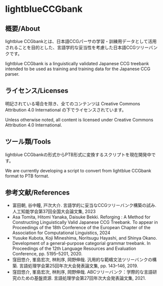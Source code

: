 # lightblueCCGbank

## 概要/About
lightblue CCGbankとは、日本語CCGパーサの学習・訓練用データとして活用されることを目的とした、言語学的な妥当性を考慮した日本語CCGツリーバンクです。

lightblue CCGbank is a linguistically validated Japanese CCG treebank intended to be used as training and training data for the Japanese CCG parser.

## ライセンス/Licenses
明記されている場合を除き、全てのコンテンツは Creative Commons Attribution 4.0 International の下でライセンスされています。

Unless otherwise noted, all content is licensed under Creative Commons Attribution 4.0 International.

## ツール類/Tools
lightblue CCGbankの形式からPTB形式に変換するスクリプトを現在開発中です。

We are currently developing a script to convert from lightblue CCGbank format to PTB format.

## 参考文献/References
- 富田朝, 谷中瞳, 戸次大介. 言語学的に妥当なCCGツリーバンク構築の試み. 人工知能学会第37回全国大会論文集, 2023
- Asa Tomita, Hitomi Yanaka, Daisuke Bekki. Reforging : A Method for Constructing Linguistically Valid Japanese CCG Treebank. To appear in Proceedings of the 18th Conference of the European Chapter of the Association for Computational Linguistics, 2024
- Yusuke Kubota, Koji Mineshima, Noritsugu Hayashi, and Shinya Okano. Development of a general-purpose categorial grammar treebank. In Proceedings of the 12th Language Resources and Evaluation Conference, pp. 5195–5201, 2020.
- 窪田悠介, 峯島宏次, 林則序, 岡野伸哉. 汎用的な範疇文法ツリーバンクの構築. 言語処理学会第25回年次大会発表論文集, pp. 143–146, 2019.
- 窪田悠介, 峯島宏次, 林則序, 岡野伸哉. ABCツリーバンク：学際的な言語研究のための基盤資源. 言語処理学会第27回年次大会発表論文集, 2021.
